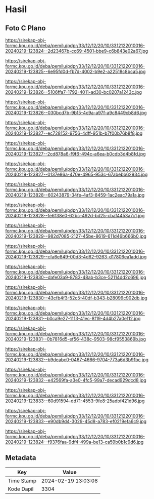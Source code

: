 # Hasil

## Foto C Plano

https://sirekap-obj-formc.kpu.go.id/deba/pemilu/pdpr/33/12/12/20/10/3312122010016-20240219-123824--2d23467b-cc69-4501-bbe9-c6b843e02a67.jpg

https://sirekap-obj-formc.kpu.go.id/deba/pemilu/pdpr/33/12/12/20/10/3312122010016-20240219-123825--6e95fd0d-fb7d-4002-b9e2-a22518c8bca5.jpg

https://sirekap-obj-formc.kpu.go.id/deba/pemilu/pdpr/33/12/12/20/10/3312122010016-20240219-123826--5106ffa7-1792-4011-ad30-bc0207a1243c.jpg

https://sirekap-obj-formc.kpu.go.id/deba/pemilu/pdpr/33/12/12/20/10/3312122010016-20240219-123826--030bcd7b-9b15-4c9a-a97f-a9c8449cb8d6.jpg

https://sirekap-obj-formc.kpu.go.id/deba/pemilu/pdpr/33/12/12/20/10/3312122010016-20240219-123827--ec728152-9756-4dff-951b-b7f00b76b8f8.jpg

https://sirekap-obj-formc.kpu.go.id/deba/pemilu/pdpr/33/12/12/20/10/3312122010016-20240219-123827--2cd878a6-f9f6-494c-a6ea-b0cdb3d4b8fd.jpg

https://sirekap-obj-formc.kpu.go.id/deba/pemilu/pdpr/33/12/12/20/10/3312122010016-20240219-123827--0137e86a-470e-4965-953c-67abebb62934.jpg

https://sirekap-obj-formc.kpu.go.id/deba/pemilu/pdpr/33/12/12/20/10/3312122010016-20240219-123828--60243879-34fe-4af3-8459-1ac2eac79a1a.jpg

https://sirekap-obj-formc.kpu.go.id/deba/pemilu/pdpr/33/12/12/20/10/3312122010016-20240219-123828--fe6138e0-62bc-492d-bd25-cbaf4453a7c1.jpg

https://sirekap-obj-formc.kpu.go.id/deba/pemilu/pdpr/33/12/12/20/10/3312122010016-20240219-123829--982d7085-2127-45be-8619-611d46b666b0.jpg

https://sirekap-obj-formc.kpu.go.id/deba/pemilu/pdpr/33/12/12/20/10/3312122010016-20240219-123829--cfa6e849-00d3-4d62-9263-d17806ea1add.jpg

https://sirekap-obj-formc.kpu.go.id/deba/pemilu/pdpr/33/12/12/20/10/3312122010016-20240219-123830--dafe03a9-8783-48ab-b3ce-52114dd2c696.jpg

https://sirekap-obj-formc.kpu.go.id/deba/pemilu/pdpr/33/12/12/20/10/3312122010016-20240219-123830--43cfb4f3-52c5-40df-b343-b28099c902db.jpg

https://sirekap-obj-formc.kpu.go.id/deba/pemilu/pdpr/33/12/12/20/10/3312122010016-20240219-123831--b0ca9e27-1113-41ec-8f19-4d4b27a0e112.jpg

https://sirekap-obj-formc.kpu.go.id/deba/pemilu/pdpr/33/12/12/20/10/3312122010016-20240219-123831--0b7816d5-ef56-438c-9503-98cf9553869b.jpg

https://sirekap-obj-formc.kpu.go.id/deba/pemilu/pdpr/33/12/12/20/10/3312122010016-20240219-123832--b9deabc0-0467-4666-9704-773a6d3b91bc.jpg

https://sirekap-obj-formc.kpu.go.id/deba/pemilu/pdpr/33/12/12/20/10/3312122010016-20240219-123832--e42569fa-a3e0-4fc5-99a7-decad929dcd8.jpg

https://sirekap-obj-formc.kpu.go.id/deba/pemilu/pdpr/33/12/12/20/10/3312122010016-20240219-123833--60d91594-dd71-4553-9fe8-25adbf421d96.jpg

https://sirekap-obj-formc.kpu.go.id/deba/pemilu/pdpr/33/12/12/20/10/3312122010016-20240219-123833--e90db9d4-3029-45d8-a783-ef0219efa6c9.jpg

https://sirekap-obj-formc.kpu.go.id/deba/pemilu/pdpr/33/12/12/20/10/3312122010016-20240219-123824--f9376faa-9df4-499a-be13-ca59b0b1c9d6.jpg


## Metadata

| Key        | Value               |
| ---------- | ------------------- |
| Time Stamp | 2024-02-19 13:03:08 |
| Kode Dapil | 3304                |



